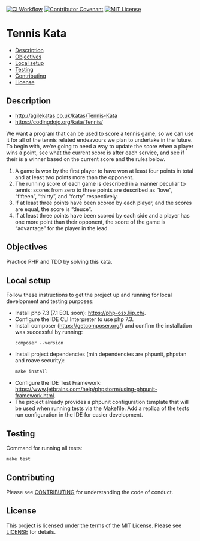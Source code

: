 [![CI Workflow](https://github.com/ariannasg/TennisKata/workflows/CI%20Workflow/badge.svg)](https://github.com/ariannasg/TennisKata/actions?query=workflow%3A%22CI+Workflow%22)
[![Contributor Covenant](https://img.shields.io/badge/Contributor%20Covenant-v2.0%20adopted-ff69b4.svg)](.github/CONTRIBUTING.md)
[![MIT License](https://img.shields.io/badge/License-MIT-green.svg)](LICENSE.md)

# Tennis Kata

* [Description](#description)
* [Objectives](#objectives)
* [Local setup](#local-setup)
* [Testing](#testing)
* [Contributing](#contributing)
* [License](#license)

## Description
- http://agilekatas.co.uk/katas/Tennis-Kata
- https://codingdojo.org/kata/Tennis/

We want a program that can be used to score a tennis game, so we can use it for all of the tennis related endeavours we plan to undertake in the future. To begin with, we're going to need a way to update the score when a player wins a point, see what the current score is after each service, and see if their is a winner based on the current score and the rules below.
1. A game is won by the first player to have won at least four points in total and at least two points more than the opponent.
2. The running score of each game is described in a manner peculiar to tennis: scores from zero to three points are described as “love”, “fifteen”, “thirty”, and “forty” respectively.
3. If at least three points have been scored by each player, and the scores are equal, the score is “deuce”.
4. If at least three points have been scored by each side and a player has one more point than their opponent, the score of the game is “advantage” for the player in the lead.

## Objectives
Practice PHP and TDD by solving this kata.

## Local setup
Follow these instructions to get the project up and running for local development and testing purposes:
- Install php 7.3 (7.1 EOL soon): https://php-osx.liip.ch/.
- Configure the IDE CLI Interpreter to use php 7.3.
- Install composer (https://getcomposer.org/) and confirm the installation was successful by running:
    ```
    composer --version
    ```
- Install project dependencies (min dependencies are phpunit, phpstan and roave security):
    ```
    make install
    ```
- Configure the IDE Test Framework: https://www.jetbrains.com/help/phpstorm/using-phpunit-framework.html.
- The project already provides a phpunit configuration template that will be used when running tests via the Makefile.
Add a replica of the tests run configuration in the IDE for easier development.

## Testing
Command for running all tests:
```
make test
```

## Contributing
Please see [CONTRIBUTING](.github/CONTRIBUTING.md) for understanding the code of conduct.

## License
This project is licensed under the terms of the MIT License.
Please see [LICENSE](LICENSE.md) for details.
